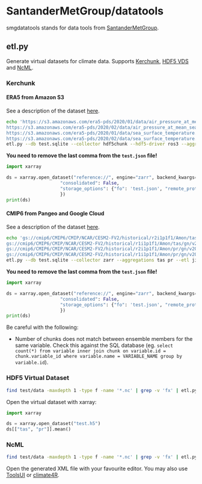 # SantanderMetGroup/datatools

smgdatatools stands for data tools from [SantanderMetGroup](https://github.com/SantanderMetGroup).

## etl.py

Generate virtual datasets for climate data. Supports [Kerchunk](https://github.com/fsspec/kerchunk/), [HDF5 VDS](https://docs.h5py.org/en/stable/vds.html) and [NcML](https://www.unidata.ucar.edu/software/netcdf-java/v4.6/ncml/Tutorial.html).

### Kerchunk

#### ERA5 from Amazon S3

See a description of the dataset [here](https://registry.opendata.aws/ecmwf-era5/).

```bash
echo 'https://s3.amazonaws.com/era5-pds/2020/01/data/air_pressure_at_mean_sea_level.nc
https://s3.amazonaws.com/era5-pds/2020/02/data/air_pressure_at_mean_sea_level.nc
https://s3.amazonaws.com/era5-pds/2020/01/data/sea_surface_temperature.nc
https://s3.amazonaws.com/era5-pds/2020/02/data/sea_surface_temperature.nc' | \
etl.py --db test.sqlite --collector hdf5chunk --hdf5-driver ros3 --aggregations air_pressure_at_mean_sea_level sea_surface_temperature --etl jinja -t era5-s3.json.j2 --dest test.json
```

**You need to remove the last comma from the `test.json` file!**

```python
import xarray

ds = xarray.open_dataset("reference://", engine="zarr", backend_kwargs={
                    "consolidated": False,
                    "storage_options": {"fo": 'test.json', "remote_protocol": "s3","remote_options": {"anon": True}}
                    })
print(ds)
```

#### CMIP6 from Pangeo and Google Cloud

See a description of the dataset [here](https://console.cloud.google.com/marketplace/details/noaa-public/cmip6).

```bash
echo 'gs://cmip6/CMIP6/CMIP/NCAR/CESM2-FV2/historical/r2i1p1f1/Amon/tas/gn/v20200226
gs://cmip6/CMIP6/CMIP/NCAR/CESM2-FV2/historical/r1i1p1f1/Amon/tas/gn/v20191120
gs://cmip6/CMIP6/CMIP/NCAR/CESM2-FV2/historical/r2i1p1f1/Amon/pr/gn/v20200226
gs://cmip6/CMIP6/CMIP/NCAR/CESM2-FV2/historical/r1i1p1f1/Amon/pr/gn/v20191120' | \
etl.py --db test.sqlite --collector zarr --aggregations tas pr --etl jinja -t gcs-cmip6.json.j2 --dest test.json
```

**You need to remove the last comma from the `test.json` file!**

```python
import xarray

ds = xarray.open_dataset("reference://", engine="zarr", backend_kwargs={
                    "consolidated": False,
                    "storage_options": {"fo": 'test.json', "remote_protocol": "gs","remote_options": {"anon": True}}
                    })
print(ds)
```

Be careful with the following:

- Number of chunks does not match between ensemble members for the same variable. Check this against the SQL database (eg. `select count(*) from variable inner join chunk on variable.id = chunk.variable_id where variable.name = VARIABLE_NAME group by variable.id`).

### HDF5 Virtual Dataset

```bash
find test/data -maxdepth 1 -type f -name '*.nc' | grep -v 'fx' | etl.py --db test.sqlite --collector nc --aggregations tas pr --etl new-common --dest test.h5 --coord-name variant_label --coord-values-attr variant_label
```

Open the virtual dataset with xarray:

```python
import xarray

ds = xarray.open_dataset("test.h5")
ds[["tas", "pr"]].mean()
```

### NcML

```bash
find test/data -maxdepth 1 -type f -name '*.nc' | grep -v 'fx' | etl.py --db test.sqlite --collector nc --aggregations tas pr --etl jinja -t time-ensemble.ncml.j2 --dest test.ncml
```

Open the generated XML file with your favourite editor. You may also use [ToolsUI](https://docs.unidata.ucar.edu/netcdf-java/current/userguide/toolsui_ref.html) or [climate4R](https://github.com/SantanderMetGroup/climate4R).

